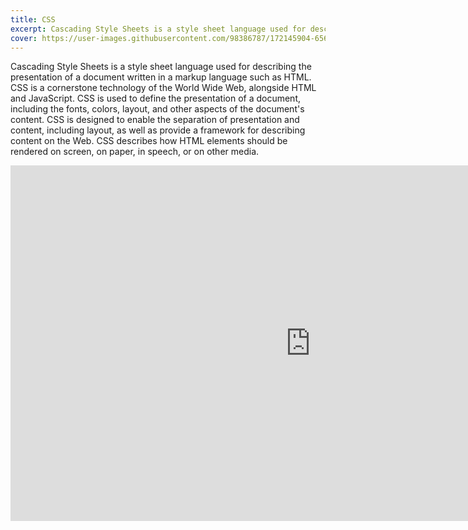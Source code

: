 ```yaml
---
title: CSS
excerpt: Cascading Style Sheets is a style sheet language used for describing the presentation of a document written in a markup language such as HTML. CSS is a cornerstone technology of the World Wide Web, alongside HTML and JavaScript.
cover: https://user-images.githubusercontent.com/98386787/172145904-6560d874-3661-418c-bd84-8d3f41493248.jpeg
---
```


Cascading Style Sheets is a style sheet language used for describing the presentation of a document written in a markup language such as HTML. CSS is a cornerstone technology of the World Wide Web, alongside HTML and JavaScript. CSS is used to define the presentation of a document, including the fonts, colors, layout, and other aspects of the document's content. CSS is designed to enable the separation of presentation and content, including layout, as well as provide a framework for describing content on the Web. CSS describes how HTML elements should be rendered on screen, on paper, in speech, or on other media.

<iframe src="https://docs.google.com/presentation/d/e/2PACX-1vQ08e0-sh8lbXxBWdkszYKW6iReKd5VItEsZU25qCBu0CBOHaOSAvYaCxsFgkXCLbJ4jcDC4JeJ5SW0/embed?start=false&loop=false&delayms=3000" frameborder="0" width="960" height="569" allowFullScreen={true} mozAllowFullScreen={true} webkitAllowFullScreen={true}></iframe>
